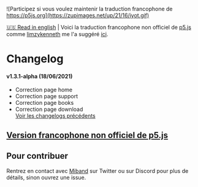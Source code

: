 ![Participez si vous voulez maintenir la traduction francophone de https://p5js.org](https://zupimages.net/up/21/16/iyot.gif)

[🇺🇸 Read in english](https://github.com/LEMIBANDDEXARI/p5js-unofficial-french-translation/blob/main/READMEus.md) | Voici la traduction francophone non officiel de [p5.js](https://p5js.org) comme [limzykenneth](https://github.com/limzykenneth) me l'a suggéré [ici](https://github.com/processing/p5.js/issues/5180).
# Changelog
#### v1.3.1-alpha (18/06/2021)
* Correction page home
* Correction page support
* Correction page books
* Correction page download  
[Voir les changelogs précédents](https://github.com/LEMIBANDDEXARI/p5js-unofficial-french-translation/blob/main/changelog.md)

## [Version francophone non officiel de p5.js](https://p5js-unofficial-french-translation.vercel.app)

## Pour contribuer
Rentrez en contact avec [Miband](https://github.com/LEMIBANDDEXARI) sur Twitter ou sur Discord pour plus de détails, sinon ouvrez une issue.
